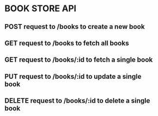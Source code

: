 # BOOK STORE API

## POST request to /books to create a new book
## GET request to /books to fetch all  books
## GET request to /books/:id to fetch a single book
## PUT request to /books/:id to update a single book 
## DELETE request to /books/:id to delete a single book
